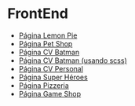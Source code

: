 # FrontEnd
<ul>
<li><a href="https://alex29alimac.github.io/FrontEnd/Front_End_C5_LemonPie/index.html">Página Lemon Pie</a></li>
<li><a href="https://alex29alimac.github.io/FrontEnd/Front_End_C6_PetShop/index1.html">Página Pet Shop</a></li>
<li><a href="https://alex29alimac.github.io/FrontEnd/Front_End_C7_CurriculumBatman/index.html">Página CV Batman</a></li> 
<li><a href="https://alex29alimac.github.io/FrontEnd/Front_End_C7_CurriculumBatman%20-%20copia/index.html">Página CV Batman (usando scss) </a></li>  
<li><a href="https://alex29alimac.github.io/FrontEnd/Front_End_C8_MyCV/index.html">Página CV Personal</a></li>
<li><a href="https://alex29alimac.github.io/FrontEnd/Front_End_C10_Heroes/login">Página Super Héroes</a></li>
<li><a href="https://alex29alimac.github.io/FrontEnd/Front_End_C11_Pizza/index.html">Página Pizzeria</a></li>
<li><a href="https://alex29alimac.github.io/FrontEnd/Front_Ent_C20_GameShop/index.html">Página Game Shop</a></li> 
  
